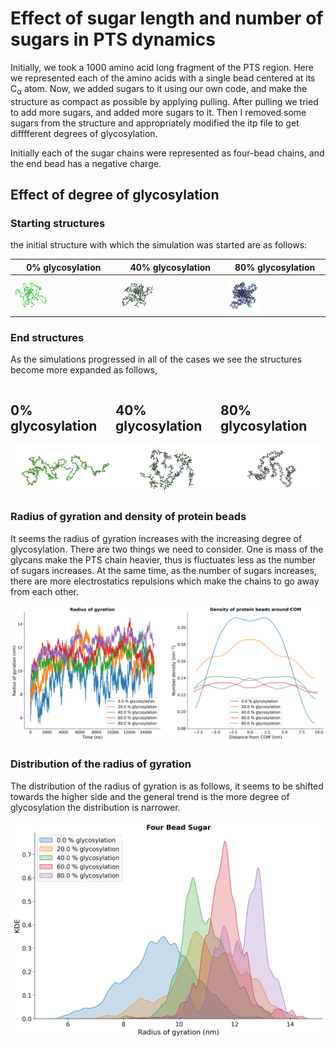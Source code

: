 # Effect of sugar length and number of sugars in PTS dynamics

Initially, we took a 1000 amino acid long fragment of the PTS region. Here we represented each of the amino acids with a single bead centered at its C<sub>&alpha;</sub> atom. Now, we added sugars to it using our own code, and make the structure as compact as possible by applying pulling. After pulling we tried to add more sugars, and added more sugars to it. Then I removed some sugars from the structure and appropriately modified the itp file to get difffferent degrees of glycosylation.

Initially each of the sugar chains were represented as four-bead chains, and the end bead has a negative charge.

## Effect of degree of glycosylation

### __Starting structures__

the initial structure with which the simulation was started are as follows:

| 0% glycosylation | 40% glycosylation | 80% glycosylation |
| --- | --- | --- |
| <img src="GLY.DEGREE/sugar_0.00.png" alt="Image 1" style="width: 33.33%;"> | <img src="GLY.DEGREE/sugar_0.40.png" alt="Image 2" style="width: 33.33%;"> | <img src="GLY.DEGREE/sugar_0.80.png" alt="Image 3" style="width: 33.33%;"> |

### __End structures__

As the simulations progressed in all of the cases we see the structures become more expanded as follows,

<div style="display: flex; justify-content: space-between;">
    <div>
        <h2>0% glycosylation</h2>
        <img src="GLY.DEGREE/sugar_0.00_last.png" alt="Image 1" style="width: 100%;">
    </div>
    <div>
        <h2>40% glycosylation</h2>
        <img src="GLY.DEGREE/sugar_0.40_last.png" alt="Image 2" style="width: 100%;">
    </div>
    <div>
        <h2>80% glycosylation</h2>
        <img src="GLY.DEGREE/sugar_0.80_last.png" alt="Image 2" style="width: 100%;">
    </div>
</div>

### __Radius of gyration and density of protein beads__

It seems the radius of gyration increases with the increasing degree of glycosylation. There are two things we need to consider. One is mass of the glycans make the PTS chain heavier, thus is fluctuates less as the number of sugars increases. At the same time, as the number of sugars increases, there are more electrostatics repulsions which make the chains to go away from each other.

![Image Alt Text](GLY.DEGREE/rg_plot_four_nead.png)

### __Distribution of the radius of gyration__


The distribution of the radius of gyration is as follows, it seems to be shifted towards the higher side and the general trend is the more degree of glycosylation the distribution is narrower. 

![Image Alt Text](GLY.DEGREE/rg_distribution_four_bead.png)



